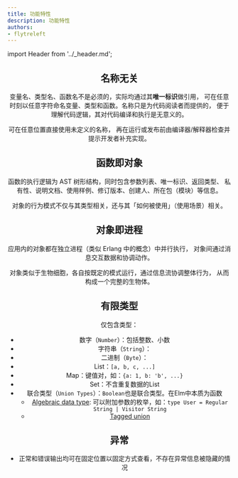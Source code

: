 ```yaml
---
title: 功能特性
description: 功能特性
authors:
- flytreleft
---
```


import Header from '../_header.md';

<Header />


## 名称无关

变量名、类型名、函数名不是必须的，实际均通过其**唯一标识**做引用，
可在任意时刻以任意字符命名变量、类型和函数。名称只是为代码阅读者而提供的，
便于理解代码逻辑，其对代码编译和执行是无意义的。

可在任意位置直接使用未定义的名称，
再在运行或发布前由编译器/解释器检查并提示开发者补充实现。

## 函数即对象

函数的执行逻辑为 AST 树形结构，同时包含参数列表、唯一标识、返回类型、
私有性、说明文档、使用样例、修订版本、创建人、所在包（模块）等信息。

对象的行为模式不仅与其类型相关，还与其「如何被使用」（使用场景）相关。

## 对象即进程

应用内的对象都在独立进程（类似 Erlang 中的概念）中并行执行，
对象间通过消息交互数据和协调动作。

对象类似于生物细胞，各自按既定的模式运行，通过信息流协调整体行为，
从而构成一个完整的生物体。

## 有限类型

仅包含类型：
- 数字（`Number`）：包括整数、小数
- 字符串（`String`）：
- 二进制（`Byte`）：
- List：`[a, b, c, ...]`
- Map：键值对，如：`{a: 1, b: 'b', ...}`
- Set：不含重复数据的List
- 联合类型（`Union Types`）：`Boolean`也是联合类型。在Elm中本质为函数
  - [Algebraic data type](https://en.wikipedia.org/wiki/Algebraic_data_type):
    可以附加参数的枚举，如：`type User = Regular String | Visitor String`
  - [Tagged union](https://en.wikipedia.org/wiki/Tagged_union)

## 异常

- 正常和错误输出均可在固定位置以固定方式查看，不存在异常信息被隐藏的情况
